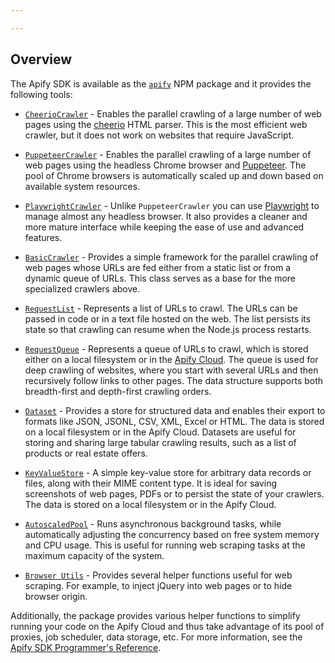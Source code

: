 ```yaml
---

---
```

## Overview

The Apify SDK is available as the [`apify`](https://www.npmjs.com/package/apify) NPM package and it provides the following tools:

- [`CheerioCrawler`](https://sdk.apify.com/docs/api/cheerio-crawler) - Enables the parallel crawling of a large
  number of web pages using the [cheerio](https://www.npmjs.com/package/cheerio) HTML parser. This is the most
  efficient web crawler, but it does not work on websites that require JavaScript.

- [`PuppeteerCrawler`](https://sdk.apify.com/docs/api/puppeteer-crawler) - Enables the parallel crawling of
  a large number of web pages using the headless Chrome browser and [Puppeteer](https://github.com/puppeteer/puppeteer).
  The pool of Chrome browsers is automatically scaled up and down based on available system resources.

- [`PlaywrightCrawler`](https://sdk.apify.com/docs/api/playwright-crawler) - Unlike `PuppeteerCrawler`
  you can use [Playwright](https://github.com/microsoft/playwright) to manage almost any headless browser.
  It also provides a cleaner and more mature interface while keeping the ease of use and advanced features.

- [`BasicCrawler`](https://sdk.apify.com/docs/api/basic-crawler) - Provides a simple framework for the parallel
  crawling of web pages whose URLs are fed either from a static list or from a dynamic queue of URLs. This class
  serves as a base for the more specialized crawlers above.

- [`RequestList`](https://sdk.apify.com/docs/api/request-list) - Represents a list of URLs to crawl.
  The URLs can be passed in code or in a text file hosted on the web. The list persists its state so that crawling
  can resume when the Node.js process restarts.

- [`RequestQueue`](https://sdk.apify.com/docs/api/request-queue) - Represents a queue of URLs to crawl,
  which is stored either on a local filesystem or in the [Apify Cloud](https://apify.com). The queue is used
  for deep crawling of websites, where you start with several URLs and then recursively follow links to other pages.
  The data structure supports both breadth-first and depth-first crawling orders.

- [`Dataset`](https://sdk.apify.com/docs/api/dataset) - Provides a store for structured data and enables their export
  to formats like JSON, JSONL, CSV, XML, Excel or HTML. The data is stored on a local filesystem or in the Apify Cloud.
  Datasets are useful for storing and sharing large tabular crawling results, such as a list of products or real estate offers.

- [`KeyValueStore`](https://sdk.apify.com/docs/api/key-value-store) - A simple key-value store for arbitrary data
  records or files, along with their MIME content type. It is ideal for saving screenshots of web pages, PDFs
  or to persist the state of your crawlers. The data is stored on a local filesystem or in the Apify Cloud.

- [`AutoscaledPool`](https://sdk.apify.com/docs/api/autoscaled-pool) - Runs asynchronous background tasks,
  while automatically adjusting the concurrency based on free system memory and CPU usage. This is useful for running
  web scraping tasks at the maximum capacity of the system.

- [`Browser Utils`](https://sdk.apify.com/docs/api/puppeteer) - Provides several helper functions useful
  for web scraping. For example, to inject jQuery into web pages or to hide browser origin.

Additionally, the package provides various helper functions to simplify running your code on the Apify Cloud and thus
take advantage of its pool of proxies, job scheduler, data storage, etc.
For more information, see the [Apify SDK Programmer's Reference](https://sdk.apify.com).
